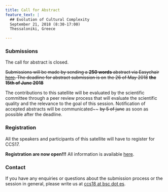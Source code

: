 ```yaml
---
title: Call for Abstract
feature_text: |
  ## Evolution of Cultural Complexity
  September 21, 2018 (8:30-17:00)
  Thessaloniki, Greece 

---
```





### Submissions

The call for abstract is closed.

~~Submissions will be made by sending a **250 words** abstract  via Easychair [here](https://easychair.org/conferences/?conf=eec2018). The deadline for abstract submission is on~~ ~~the 26 of May 2018~~ ~~**the 15th of June 2018**~~

The contributions to this satellite will be evaluated by the scientific committee through a peer review process that will evaluate the scientific quality and the relevance to the goal of this session. Notification of accepted abstracts will be communicated~~ ~~by 5 of june~~ as soon as possible after the deadline. 




### Registration

All the speakers and participants of this satellite will have to register for CCS17. 

**Registration are now open!!!** All information is available [here](http://ccs18.unam.mx/registration/new).

### Contact

If you have any enquiries or questions about the submission process or the session in general, please write us at [ccs18 at bsc dot es](mailto:ccs18@bsc.es).
